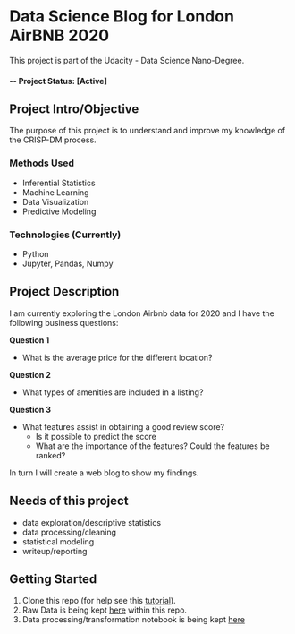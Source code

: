 # Data Science Blog for London AirBNB 2020
This project is part of the Udacity - Data Science Nano-Degree.

#### -- Project Status: [Active]

## Project Intro/Objective
The purpose of this project is to understand and improve my knowledge of the CRISP-DM process.

### Methods Used
* Inferential Statistics
* Machine Learning
* Data Visualization
* Predictive Modeling

### Technologies (Currently)
* Python
* Jupyter, Pandas, Numpy 

## Project Description
I am currently exploring the London Airbnb data for 2020 and I have the following business questions:

**Question 1**
- What is the average price for the different location? 

**Question 2**
- What types of amenities are included in a listing? 

**Question 3**
- What features assist in obtaining a good review score? 
  - Is it possible to predict the score
  - What are the importance of the features? Could the features be ranked?

In turn I will create a web blog to show my findings.

## Needs of this project
- data exploration/descriptive statistics
- data processing/cleaning
- statistical modeling
- writeup/reporting

## Getting Started
1. Clone this repo (for help see this [tutorial](https://help.github.com/articles/cloning-a-repository/)).
2. Raw Data is being kept [here](https://github.com/waltersmac/Data-Science-Blog/tree/master/Data) within this repo.
3. Data processing/transformation notebook is being kept [here](https://github.com/waltersmac/Data-Science-Blog)

